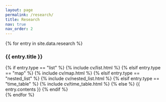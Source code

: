 ```yaml
---
layout: page
permalink: /research/
title: Research
nav: true
nav_order: 2
---
```


<div class="post">
    <article>
    <div class="research">
        {% for entry in site.data.research %}
        <div class="card mt-3 p-3">
            <h3 class="card-title font-weight-medium">{{ entry.title }}</h3>
            <div>
                {% if entry.type == "list" %}
                    {% include cv/list.html %}
                {% elsif entry.type == "map" %}
                    {% include cv/map.html %}
                {% elsif entry.type == "nested_list" %}
                    {% include cv/nested_list.html %}
                {% elsif entry.type == "time_table" %}
                    {% include cv/time_table.html %}
                {% else %}
                    {{ entry.contents }}
                {% endif %}
            </div>
        </div>
        {% endfor %}
        </div>
    </article>
</div>